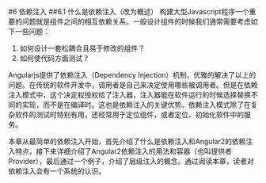 #6 依赖注入 
##6.1 什么是依赖注入（改为概述）
构建大型Javascript程序一个重要的问题就是组件之间的相互依赖关系。一般设计组件的时候我们通常需要考虑如下一些问题：

1. 如何设计一套松耦合且易于修改的组件？
2. 如何使代码方面测试？

Angularjs提供了依赖注入（Dependency Injection）机制，优雅的解决了以上的问题。在传统的软件开发中，调用者是自己来决定使用哪些被调用者。但是在依赖注入模式中，这个决定权授权给了注入器，注入器能在软件运行的时候选择替换不同的实现，而不是在编译时。这也是依赖注入的关键优势。依赖注入模式除了在复杂软件的测试时特别有用，还经常用于定位组件，或者定位、初始化软件中的服务。

本章从最简单的依赖注入开始，首先介绍了什么是依赖注入和Angular2的依赖注入特点，接下来详细介绍了Angular2依赖注入的用法和容器（也叫提供者Provider），最后通过一个例子，介绍了层级注入的概念。通过阅读本章，读者对依赖注入会有一个系统的认识。
